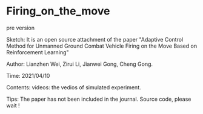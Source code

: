 # Firing_on_the_move
pre version

Sketch:
It is an open source attachment of the paper "Adaptive Control Method for Unmanned Ground Combat Vehicle Firing on the Move Based on Reinforcement Learning" 

Author:
Lianzhen Wei, Zirui Li, Jianwei Gong, Cheng Gong.

Time:
2021/04/10

Contents:
videos: the vedios of simulated experiment.

Tips:
The paper has not been included in the journal.
Source code, please wait !
